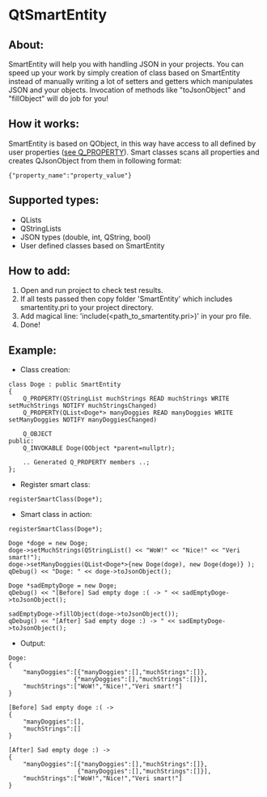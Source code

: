 # QtSmartEntity
## About:
SmartEntity will help you with handling JSON in your projects.
You can speed up your work by simply creation of class based on SmartEntity instead of manually writing a lot of setters and getters which manipulates JSON and your objects.
Invocation of methods like "toJsonObject" and "fillObject" will do job for you!

## How it works:
SmartEntity is based on QObject, in this way have access to all defined by user properties ([see Q_PROPERTY](http://doc.qt.io/qt-5/properties.html)).
Smart classes scans all properties and creates QJsonObject from them in following format:
```
{"property_name":"property_value"}
```

## Supported types:
* QLists
* QStringLists
* JSON types (double, int, QString, bool)
* User defined classes based on SmartEntity

## How to add:
1. Open and run project to check test results.
2. If all tests passed then copy folder 'SmartEntity' which includes smartentity.pri to your project directory.
3. Add magical line: 'include(\<path_to_smartentity.pri\>)' in your pro file.
4. Done!

## Example:
* Class creation:
```
class Doge : public SmartEntity
{
    Q_PROPERTY(QStringList muchStrings READ muchStrings WRITE setMuchStrings NOTIFY muchStringsChanged)
    Q_PROPERTY(QList<Doge*> manyDoggies READ manyDoggies WRITE setManyDoggies NOTIFY manyDoggiesChanged)

    Q_OBJECT
public:
    Q_INVOKABLE Doge(QObject *parent=nullptr);
    
    .. Generated Q_PROPERTY members ..;
};
```
* Register smart class:
```
registerSmartClass(Doge*);
```

* Smart class in action:
```
registerSmartClass(Doge*);

Doge *doge = new Doge;
doge->setMuchStrings(QStringList() << "WoW!" << "Nice!" << "Veri smart!");
doge->setManyDoggies(QList<Doge*>{new Doge(doge), new Doge(doge)} );
qDebug() << "Doge: " << doge->toJsonObject();

Doge *sadEmptyDoge = new Doge;
qDebug() << "[Before] Sad empty doge :( -> " << sadEmptyDoge->toJsonObject();

sadEmptyDoge->fillObject(doge->toJsonObject());
qDebug() << "[After] Sad empty doge :) -> " << sadEmptyDoge->toJsonObject();
```

* Output:
```
Doge:
{
	"manyDoggies":[{"manyDoggies":[],"muchStrings":[]},
				  {"manyDoggies":[],"muchStrings":[]}],
	"muchStrings":["WoW!","Nice!","Veri smart!"]
}

[Before] Sad empty doge :( -> 
{
	"manyDoggies":[],
	"muchStrings":[]
}

[After] Sad empty doge :) -> 
{
	"manyDoggies":[{"manyDoggies":[],"muchStrings":[]},
				   {"manyDoggies":[],"muchStrings":[]}],
	"muchStrings":["WoW!","Nice!","Veri smart!"]
}
```
